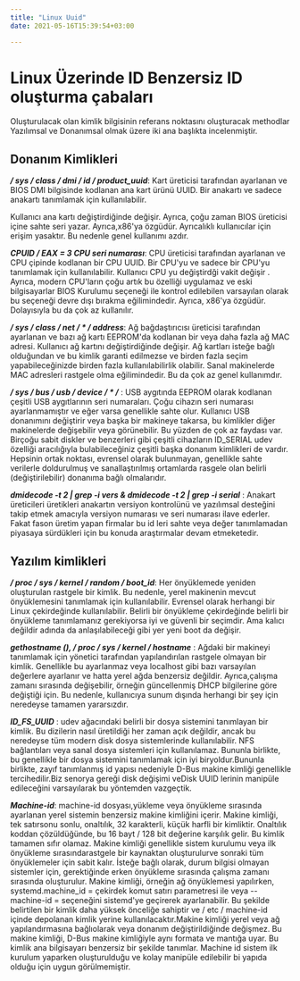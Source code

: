 ```yaml
---
title: "Linux Uuid"
date: 2021-05-16T15:39:54+03:00

---
```




# Linux Üzerinde ID Benzersiz ID oluşturma çabaları
Oluşturulacak olan kimlik bilgisinin  referans noktasını oluşturacak  methodlar Yazılımsal ve Donanımsal olmak üzere iki ana başlıkta incelenmiştir.

 ## Donanım Kimlikleri

***/ sys / class / dmi / id / product_uuid***: Kart üreticisi tarafından ayarlanan ve BIOS DMI bilgisinde kodlanan ana kart ürünü UUID. Bir anakartı ve sadece anakartı tanımlamak için kullanılabilir.

Kullanıcı ana kartı değiştirdiğinde değişir. Ayrıca, çoğu zaman BIOS üreticisi içine sahte seri yazar. Ayrıca,x86'ya özgüdür. Ayrıcalıklı kullanıcılar için erişim yasaktır. Bu nedenle genel kullanımı azdır.

***CPUID / EAX = 3 CPU seri numarası***: CPU üreticisi tarafından ayarlanan ve CPU çipinde kodlanan bir CPU UUID. Bir CPU'yu ve sadece bir CPU'yu tanımlamak için kullanılabilir. Kullanıcı CPU yu değiştirdği vakit değişir . Ayrıca, modern CPU'ların çoğu artık bu özelliği uygulamaz ve eski bilgisayarlar BIOS Kurulumu seçeneği ile kontrol edilebilen varsayılan olarak bu seçeneği devre dışı bırakma eğilimindedir. Ayrıca, x86'ya özgüdür. Dolayısıyla bu da çok az kullanılır.

***/ sys / class / net / * / address***: Ağ bağdaştırıcısı üreticisi tarafından ayarlanan ve bazı ağ kartı EEPROM'da kodlanan bir veya daha fazla ağ MAC adresi. Kullanıcı ağ kartını değiştirdiğinde değişir. Ağ kartları isteğe bağlı olduğundan ve bu kimlik garanti edilmezse ve birden fazla seçim yapabileceğinizde birden fazla kullanılabilirlik olabilir. Sanal makinelerde MAC adresleri rastgele olma eğilimindedir. Bu da çok az genel kullanımdır.

***/ sys / bus / usb / device / * /*** :  USB aygıtında EEPROM olarak kodlanan çeşitli USB aygıtlarının seri numaraları. Çoğu cihazın seri numarası ayarlanmamıştır ve eğer varsa genellikle sahte olur. Kullanıcı USB donanımını değiştirir veya başka bir makineye takarsa, bu kimlikler diğer makinelerde değişebilir veya görünebilir. Bu yüzden de çok az faydası var. Birçoğu sabit diskler ve benzerleri gibi çeşitli cihazların ID_SERIAL udev özelliği aracılığıyla bulabileceğiniz çeşitli başka donanım kimlikleri de vardır. Hepsinin ortak noktası, evrensel olarak bulunmayan, genellikle sahte verilerle doldurulmuş ve sanallaştırılmış ortamlarda rasgele olan belirli (değiştirilebilir) donanıma bağlı olmalarıdır.

***dmidecode -t 2 | grep -i vers  &  dmidecode -t 2 | grep -i serial*** : Anakart üreticileri üretikleri anakartın  versiyon kontrolünü ve  yazılımsal desteğini takip etmek amacıyla  versiyon numarası ve seri numarası  ilave ederler. Fakat fason üretim yapan firmalar bu id leri sahte veya değer tanımlamadan  piyasaya sürdükleri için  bu konuda araştırmalar devam etmeketedir.

## Yazılım kimlikleri
***/ proc / sys / kernel / random / boot_id***: Her önyüklemede yeniden oluşturulan rastgele bir kimlik. Bu nedenle, yerel makinenin mevcut önyüklemesini tanımlamak için kullanılabilir. Evrensel olarak herhangi bir Linux çekirdeğinde kullanılabilir. Belirli bir önyükleme çekirdeğinde belirli bir önyükleme tanımlamanız gerekiyorsa iyi ve güvenli bir seçimdir. Ama kalıcı değildir adında da anlaşılabileceği gibi yer yeni boot da değişir.

***gethostname (), / proc / sys / kernel / hostname*** :  Ağdaki bir makineyi tanımlamak için yönetici tarafından yapılandırılan rastgele olmayan bir kimlik. Genellikle bu ayarlanmaz veya localhost gibi bazı varsayılan değerlere ayarlanır ve hatta yerel ağda benzersiz değildir. Ayrıca,çalışma zamanı sırasında değişebilir, örneğin güncellenmiş DHCP bilgilerine göre değiştiği için. Bu nedenle, kullanıcıya sunum dışında herhangi bir şey için neredeyse tamamen yararsızdır.

***ID_FS_UUID*** : udev ağacındaki belirli bir dosya sistemini tanımlayan bir kimlik. Bu dizilerin nasıl üretildiği her zaman açık değildir, ancak bu neredeyse tüm modern disk dosya sistemlerinde kullanılabilir. NFS bağlantıları veya sanal dosya sistemleri için kullanılamaz. Bununla birlikte, bu genellikle bir dosya sistemini tanımlamak için iyi biryoldur.Bununla birlikte, zayıf tanımlanmış id yapısı nedeniyle D-Bus makine kimliği genellikle tercihedilir.Biz senorya gereği disk değişimi veDisk UUID lerinin manipüle edileceğini varsayılarak bu yöntemden vazgeçtik.

***Machine-id***: machine-id dosyası,yükleme veya önyükleme sırasında ayarlanan yerel sistemin benzersiz makine kimliğini içerir. Makine kimliği, tek satırsonu sonlu, onaltılık, 32 karakterli, küçük harfli bir kimliktir. Onaltılık koddan çözüldüğünde, bu 16 bayt / 128 bit değerine karşılık gelir. Bu kimlik tamamen sıfır olamaz. Makine kimliği genellikle sistem kurulumu veya ilk önyükleme sırasındarastgele bir kaynaktan oluşturulurve sonraki tüm önyüklemeler için sabit kalır. İsteğe bağlı olarak, durum bilgisi olmayan sistemler için, gerektiğinde erken önyükleme sırasında çalışma zamanı sırasında oluşturulur. Makine kimliği, örneğin ağ önyüklemesi yapılırken, systemd.machine_id = çekirdek komut satırı parametresi ile veya --machine-id = seçeneğini sistemd'ye geçirerek ayarlanabilir. Bu şekilde belirtilen bir kimlik daha yüksek önceliğe sahiptir ve / etc / machine-id içinde depolanan kimlik yerine kullanılacaktır.Makine kimliği yerel veya ağ yapılandırmasına bağlıolarak veya donanım değiştirildiğinde değişmez. Bu makine kimliği, D-Bus makine kimliğiyle aynı formata ve mantığa uyar. Bu kimlik ana bilgisayarı benzersiz bir şekilde tanımlar. Machine id sistem ilk kurulum yaparken oluşturulduğu  ve kolay manipüle edilebilir bi yapıda olduğu için uygun görülmemiştir.
